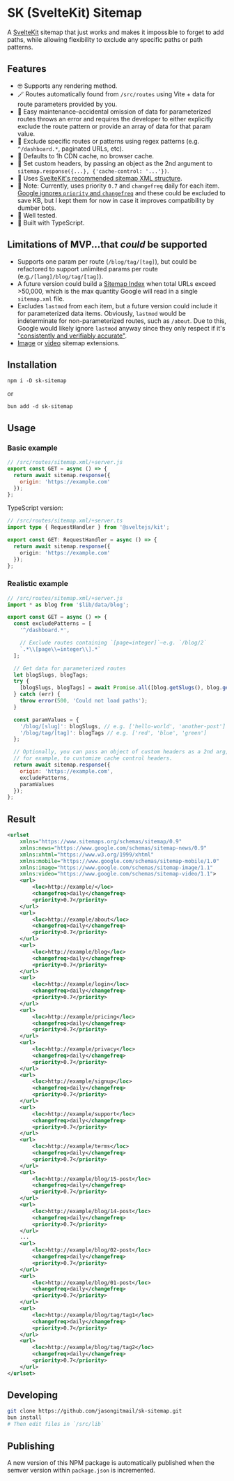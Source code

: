 # SK (SvelteKit) Sitemap

A [SvelteKit](https://kit.svelte.dev/) sitemap that just works and makes it
impossible to forget to add paths, while allowing flexibility to exclude any
specific paths or path patterns.

## Features

- 🤓 Supports any rendering method.
- 🪄 Routes automatically found from `/src/routes` using Vite + data for route
  parameters provided by you.
- 🧠 Easy maintenance–accidental omission of data for parameterized routes
  throws an error and requires the developer to either explicitly exclude the
  route pattern or provide an array of data for that param value.
- 👻 Exclude specific routes or patterns using regex patterns (e.g.
  `^/dashboard.*`, paginated URLs, etc).
- 🚀 Defaults to 1h CDN cache, no browser cache.
- 💆 Set custom headers, by passing an object as the 2nd argument to
  `sitemap.response({...}, {'cache-control: '...'})`.
- 🫡 Uses [SvelteKit's recommended sitemap XML
  structure](https://kit.svelte.dev/docs/seo#manual-setup-sitemaps).
- 🤷 Note: Currently, uses priority `0.7` and `changefreq` daily for each item.
  [Google ignores `priority` and
  `changefreq`](https://developers.google.com/search/docs/crawling-indexing/sitemaps/build-sitemap#xml)
  and these could be excluded to save KB, but I kept them for now in case it
  improves compatibility by dumber bots.
- 🧪 Well tested.
- 🫶 Built with TypeScript.

## Limitations of MVP...that _could_ be supported

- Supports one param per route (`/blog/tag/[tag]`), but could be refactored to
  support unlimited params per route (e.g.`/[lang]/blog/tag/[tag]`).
- A future version could build a [Sitemap
  Index](https://developers.google.com/search/docs/crawling-indexing/sitemaps/large-sitemaps)
  when total URLs exceed >50,000, which is the max quantity Google will read in
  a single `sitemap.xml` file.
- Excludes `lastmod` from each item, but a future version could include it for
  parameterized data items. Obviously, `lastmod` would be indeterminate for
  non-parameterized routes, such as `/about`. Due to this, Google would likely
  ignore `lastmod` anyway since they only respect if it's ["consistently and
  verifiably
  accurate"](https://developers.google.com/search/docs/crawling-indexing/sitemaps/build-sitemap#additional-notes-about-xml-sitemaps).
- [Image](https://developers.google.com/search/docs/crawling-indexing/sitemaps/image-sitemaps)
  or
  [video](https://developers.google.com/search/docs/crawling-indexing/sitemaps/video-sitemaps)
  sitemap extensions.

## Installation

`npm i -D sk-sitemap`

or

`bun add -d sk-sitemap`

## Usage

### Basic example

```js
// /src/routes/sitemap.xml/+server.js
export const GET = async () => {
  return await sitemap.response({
    origin: 'https://example.com'
  });
};
```

TypeScript version:

```ts
// /src/routes/sitemap.xml/+server.ts
import type { RequestHandler } from '@sveltejs/kit';

export const GET: RequestHandler = async () => {
  return await sitemap.response({
    origin: 'https://example.com'
  });
};
```

### Realistic example

```js
// /src/routes/sitemap.xml/+server.js
import * as blog from '$lib/data/blog';

export const GET = async () => {
  const excludePatterns = [
    '^/dashboard.*',

    // Exclude routes containing `[page=integer]`–e.g. `/blog/2`
    `.*\\[page\\=integer\\].*`
  ];

  // Get data for parameterized routes
  let blogSlugs, blogTags;
  try {
    [blogSlugs, blogTags] = await Promise.all([blog.getSlugs(), blog.getTags()]);
  } catch (err) {
    throw error(500, 'Could not load paths');
  }

  const paramValues = {
    '/blog/[slug]': blogSlugs, // e.g. ['hello-world', 'another-post']
    '/blog/tag/[tag]': blogTags // e.g. ['red', 'blue', 'green']
  };

  // Optionally, you can pass an object of custom headers as a 2nd arg,
  // for example, to customize cache control headers.
  return await sitemap.response({
    origin: 'https://example.com',
    excludePatterns,
    paramValues
  });
};
```

## Result

```xml
<urlset
    xmlns="https://www.sitemaps.org/schemas/sitemap/0.9"
    xmlns:news="https://www.google.com/schemas/sitemap-news/0.9"
    xmlns:xhtml="https://www.w3.org/1999/xhtml"
    xmlns:mobile="https://www.google.com/schemas/sitemap-mobile/1.0"
    xmlns:image="https://www.google.com/schemas/sitemap-image/1.1"
    xmlns:video="https://www.google.com/schemas/sitemap-video/1.1">
    <url>
        <loc>http://example/</loc>
        <changefreq>daily</changefreq>
        <priority>0.7</priority>
    </url>
    <url>
        <loc>http://example/about</loc>
        <changefreq>daily</changefreq>
        <priority>0.7</priority>
    </url>
    <url>
        <loc>http://example/blog</loc>
        <changefreq>daily</changefreq>
        <priority>0.7</priority>
    </url>
    <url>
        <loc>http://example/login</loc>
        <changefreq>daily</changefreq>
        <priority>0.7</priority>
    </url>
    <url>
        <loc>http://example/pricing</loc>
        <changefreq>daily</changefreq>
        <priority>0.7</priority>
    </url>
    <url>
        <loc>http://example/privacy</loc>
        <changefreq>daily</changefreq>
        <priority>0.7</priority>
    </url>
    <url>
        <loc>http://example/signup</loc>
        <changefreq>daily</changefreq>
        <priority>0.7</priority>
    </url>
    <url>
        <loc>http://example/support</loc>
        <changefreq>daily</changefreq>
        <priority>0.7</priority>
    </url>
    <url>
        <loc>http://example/terms</loc>
        <changefreq>daily</changefreq>
        <priority>0.7</priority>
    </url>
    <url>
        <loc>http://example/blog/15-post</loc>
        <changefreq>daily</changefreq>
        <priority>0.7</priority>
    </url>
    <url>
        <loc>http://example/blog/14-post</loc>
        <changefreq>daily</changefreq>
        <priority>0.7</priority>
    </url>
    ...
    <url>
        <loc>http://example/blog/02-post</loc>
        <changefreq>daily</changefreq>
        <priority>0.7</priority>
    </url>
    <url>
        <loc>http://example/blog/01-post</loc>
        <changefreq>daily</changefreq>
        <priority>0.7</priority>
    </url>
    <url>
        <loc>http://example/blog/tag/tag1</loc>
        <changefreq>daily</changefreq>
        <priority>0.7</priority>
    </url>
    <url>
        <loc>http://example/blog/tag/tag2</loc>
        <changefreq>daily</changefreq>
        <priority>0.7</priority>
    </url>
</urlset>
```

## Developing

```bash
git clone https://github.com/jasongitmail/sk-sitemap.git
bun install
# Then edit files in `/src/lib`
```

## Publishing

A new version of this NPM package is automatically published when the semver
version within `package.json` is incremented.
